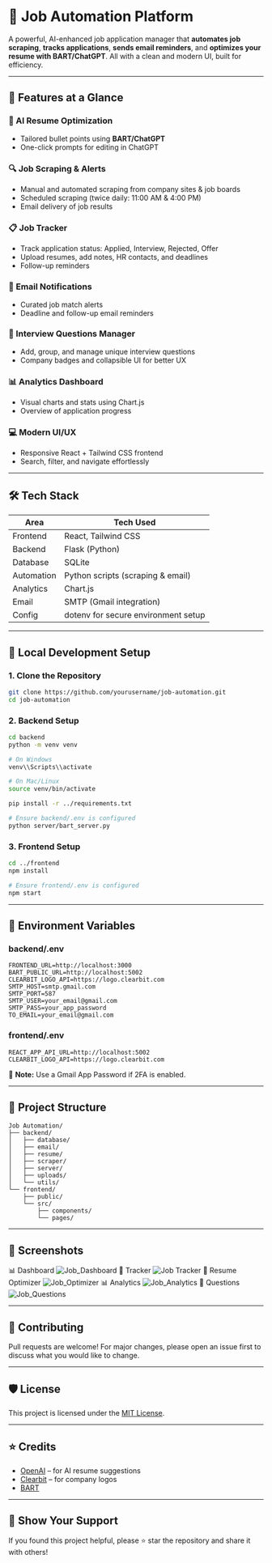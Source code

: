 # 💼 Job Automation Platform

A powerful, AI-enhanced job application manager that **automates job scraping**, **tracks applications**, **sends email reminders**, and **optimizes your resume with BART/ChatGPT**.
All with a clean and modern UI, built for efficiency.

---

## 🚀 Features at a Glance

### 🧠 AI Resume Optimization

* Tailored bullet points using **BART/ChatGPT**
* One-click prompts for editing in ChatGPT

### 🔍 Job Scraping & Alerts

* Manual and automated scraping from company sites & job boards
* Scheduled scraping (twice daily: 11:00 AM & 4:00 PM)
* Email delivery of job results

### 📋 Job Tracker

* Track application status: Applied, Interview, Rejected, Offer
* Upload resumes, add notes, HR contacts, and deadlines
* Follow-up reminders

### 📧 Email Notifications

* Curated job match alerts
* Deadline and follow-up email reminders

### 🎤 Interview Questions Manager

* Add, group, and manage unique interview questions
* Company badges and collapsible UI for better UX

### 📊 Analytics Dashboard

* Visual charts and stats using Chart.js
* Overview of application progress

### 💻 Modern UI/UX

* Responsive React + Tailwind CSS frontend
* Search, filter, and navigate effortlessly

---

## 🛠️ Tech Stack

| Area       | Tech Used                           |
| ---------- | ----------------------------------- |
| Frontend   | React, Tailwind CSS                 |
| Backend    | Flask (Python)                      |
| Database   | SQLite                              |
| Automation | Python scripts (scraping & email)   |
| Analytics  | Chart.js                            |
| Email      | SMTP (Gmail integration)            |
| Config     | dotenv for secure environment setup |

---

## 🚦 Local Development Setup

### 1. Clone the Repository

```bash
git clone https://github.com/yourusername/job-automation.git
cd job-automation
```

### 2. Backend Setup

```bash
cd backend
python -m venv venv

# On Windows
venv\\Scripts\\activate

# On Mac/Linux
source venv/bin/activate

pip install -r ../requirements.txt

# Ensure backend/.env is configured
python server/bart_server.py
```

### 3. Frontend Setup

```bash
cd ../frontend
npm install

# Ensure frontend/.env is configured
npm start
```

---

## 🔐 Environment Variables

### backend/.env

```
FRONTEND_URL=http://localhost:3000
BART_PUBLIC_URL=http://localhost:5002
CLEARBIT_LOGO_API=https://logo.clearbit.com
SMTP_HOST=smtp.gmail.com
SMTP_PORT=587
SMTP_USER=your_email@gmail.com
SMTP_PASS=your_app_password
TO_EMAIL=your_email@gmail.com
```

### frontend/.env

```
REACT_APP_API_URL=http://localhost:5002
CLEARBIT_LOGO_API=https://logo.clearbit.com
```

📌 **Note:** Use a Gmail App Password if 2FA is enabled.

---

## 🧩 Project Structure

```
Job Automation/
├── backend/
│   ├── database/
│   ├── email/
│   ├── resume/
│   ├── scraper/
│   ├── server/
│   ├── uploads/
│   └── utils/
└── frontend/
    ├── public/
    └── src/
        ├── components/
        └── pages/
```

---

## 📸 Screenshots
📊 Dashboard
![Job_Dashboard](Screenshots/Job_Dashboard.png)
📁 Tracker
![Job Tracker](Screenshots/Job_Tracker.png)
📄 Resume Optimizer
![Job_Optimizer](Screenshots/Job_Optimizer.png)
📊 Analytics
![Job_Analytics](Screenshots/Job_Analytics.png)
🎤 Questions
![Job_Questions](Screenshots/Job_Questions.png)

---

## 🤝 Contributing

Pull requests are welcome!
For major changes, please open an issue first to discuss what you would like to change.

---

## 🛡️ License

This project is licensed under the [MIT License](LICENSE).

---

## ⭐ Credits

* [OpenAI](https://openai.com/) – for AI resume suggestions
* [Clearbit](https://clearbit.com) – for company logos
* [BART](https://huggingface.co/facebook/bart-large)

---

## 🌟 Show Your Support

If you found this project helpful, please ⭐ star the repository and share it with others!
